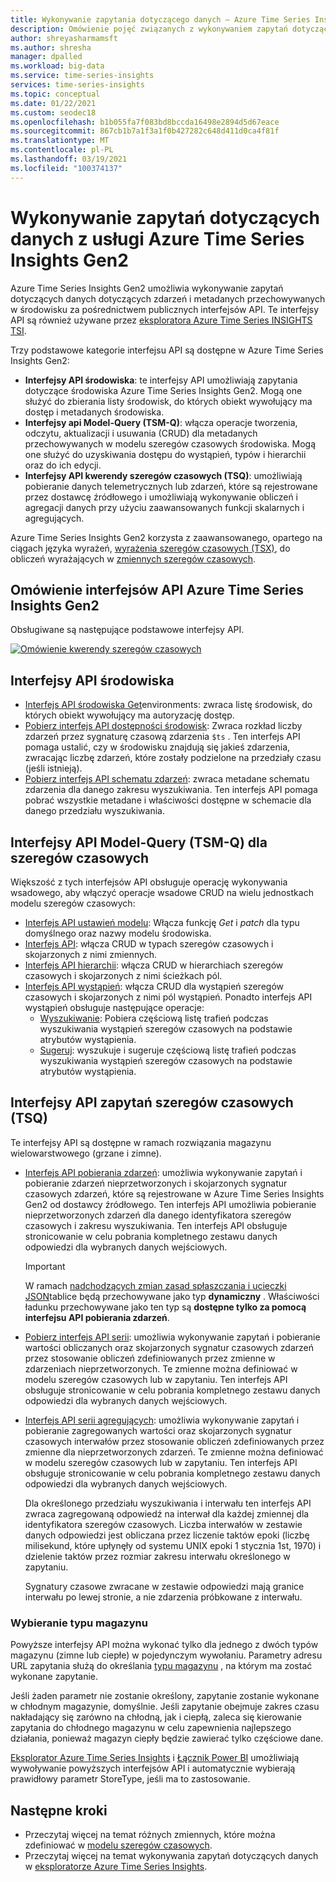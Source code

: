 ```yaml
---
title: Wykonywanie zapytania dotyczącego danych — Azure Time Series Insights Gen2 | Microsoft Docs
description: Omówienie pojęć związanych z wykonywaniem zapytań dotyczących danych i interfejsu API REST w Azure Time Series Insights Gen2.
author: shreyasharmamsft
ms.author: shresha
manager: dpalled
ms.workload: big-data
ms.service: time-series-insights
services: time-series-insights
ms.topic: conceptual
ms.date: 01/22/2021
ms.custom: seodec18
ms.openlocfilehash: b1b055fa7f083bd8bccda16498e2894d5d67eace
ms.sourcegitcommit: 867cb1b7a1f3a1f0b427282c648d411d0ca4f81f
ms.translationtype: MT
ms.contentlocale: pl-PL
ms.lasthandoff: 03/19/2021
ms.locfileid: "100374137"
---
```

# <a name="querying-data-from-azure-time-series-insights-gen2"></a>Wykonywanie zapytań dotyczących danych z usługi Azure Time Series Insights Gen2

Azure Time Series Insights Gen2 umożliwia wykonywanie zapytań dotyczących danych dotyczących zdarzeń i metadanych przechowywanych w środowisku za pośrednictwem publicznych interfejsów API. Te interfejsy API są również używane przez [eksploratora Azure Time Series INSIGHTS TSI](./concepts-ux-panels.md).

Trzy podstawowe kategorie interfejsu API są dostępne w Azure Time Series Insights Gen2:

* **Interfejsy API środowiska**: te interfejsy API umożliwiają zapytania dotyczące środowiska Azure Time Series Insights Gen2. Mogą one służyć do zbierania listy środowisk, do których obiekt wywołujący ma dostęp i metadanych środowiska.
* **Interfejsy api Model-Query (TSM-Q)**: włącza operacje tworzenia, odczytu, aktualizacji i usuwania (CRUD) dla metadanych przechowywanych w modelu szeregów czasowych środowiska. Mogą one służyć do uzyskiwania dostępu do wystąpień, typów i hierarchii oraz do ich edycji.
* **Interfejsy API kwerendy szeregów czasowych (TSQ)**: umożliwiają pobieranie danych telemetrycznych lub zdarzeń, które są rejestrowane przez dostawcę źródłowego i umożliwiają wykonywanie obliczeń i agregacji danych przy użyciu zaawansowanych funkcji skalarnych i agregujących.

Azure Time Series Insights Gen2 korzysta z zaawansowanego, opartego na ciągach języka wyrażeń, [wyrażenia szeregów czasowych (TSX)](/rest/api/time-series-insights/reference-time-series-expression-syntax), do obliczeń wyrażających w [zmiennych szeregów czasowych](./concepts-variables.md).

## <a name="azure-time-series-insights-gen2-apis-overview"></a>Omówienie interfejsów API Azure Time Series Insights Gen2

Obsługiwane są następujące podstawowe interfejsy API.

[![Omówienie kwerendy szeregów czasowych](media/v2-update-tsq/tsq.png)](media/v2-update-tsq/tsq.png#lightbox)

## <a name="environment-apis"></a>Interfejsy API środowiska

* [Interfejs API środowiska Get](/rest/api/time-series-insights/management(gen1/gen2)/accesspolicies/listbyenvironment)environments: zwraca listę środowisk, do których obiekt wywołujący ma autoryzację dostęp.
* [Pobierz interfejs API dostępności środowisk](/rest/api/time-series-insights/dataaccessgen2/query/getavailability): Zwraca rozkład liczby zdarzeń przez sygnaturę czasową zdarzenia `$ts` . Ten interfejs API pomaga ustalić, czy w środowisku znajdują się jakieś zdarzenia, zwracając liczbę zdarzeń, które zostały podzielone na przedziały czasu (jeśli istnieją).
* [Pobierz interfejs API schematu zdarzeń](/rest/api/time-series-insights/dataaccessgen2/query/geteventschema): zwraca metadane schematu zdarzenia dla danego zakresu wyszukiwania. Ten interfejs API pomaga pobrać wszystkie metadane i właściwości dostępne w schemacie dla danego przedziału wyszukiwania.

## <a name="time-series-model-query-tsm-q-apis"></a>Interfejsy API Model-Query (TSM-Q) dla szeregów czasowych

Większość z tych interfejsów API obsługuje operację wykonywania wsadowego, aby włączyć operacje wsadowe CRUD na wielu jednostkach modelu szeregów czasowych:

* [Interfejs API ustawień modelu](/rest/api/time-series-insights/reference-model-apis): Włącza funkcję *Get* i *patch* dla typu domyślnego oraz nazwy modelu środowiska.
* [Interfejs API](/rest/api/time-series-insights/reference-model-apis#types-api): włącza CRUD w typach szeregów czasowych i skojarzonych z nimi zmiennych.
* [Interfejs API hierarchii](/rest/api/time-series-insights/reference-model-apis#hierarchies-api): włącza CRUD w hierarchiach szeregów czasowych i skojarzonych z nimi ścieżkach pól.
* [Interfejs API wystąpień](/rest/api/time-series-insights/reference-model-apis#instances-api): włącza CRUD dla wystąpień szeregów czasowych i skojarzonych z nimi pól wystąpień. Ponadto interfejs API wystąpień obsługuje następujące operacje:
  * [Wyszukiwanie](/rest/api/time-series-insights/dataaccessgen2/timeseriesinstances/search): Pobiera częściową listę trafień podczas wyszukiwania wystąpień szeregów czasowych na podstawie atrybutów wystąpienia.
  * [Sugeruj](/rest/api/time-series-insights/dataaccessgen2/timeseriesinstances/suggest): wyszukuje i sugeruje częściową listę trafień podczas wyszukiwania wystąpień szeregów czasowych na podstawie atrybutów wystąpienia.

## <a name="time-series-query-tsq-apis"></a>Interfejsy API zapytań szeregów czasowych (TSQ)

Te interfejsy API są dostępne w ramach rozwiązania magazynu wielowarstwowego (grzane i zimne). 

* [Interfejs API pobierania zdarzeń](/rest/api/time-series-insights/dataaccessgen2/query/execute#getevents): umożliwia wykonywanie zapytań i pobieranie zdarzeń nieprzetworzonych i skojarzonych sygnatur czasowych zdarzeń, które są rejestrowane w Azure Time Series Insights Gen2 od dostawcy źródłowego. Ten interfejs API umożliwia pobieranie nieprzetworzonych zdarzeń dla danego identyfikatora szeregów czasowych i zakresu wyszukiwania. Ten interfejs API obsługuje stronicowanie w celu pobrania kompletnego zestawu danych odpowiedzi dla wybranych danych wejściowych.

  > [!IMPORTANT]
  > W ramach [nadchodzących zmian zasad spłaszczania i ucieczki JSON](./ingestion-rules-update.md)tablice będą przechowywane jako typ **dynamiczny** . Właściwości ładunku przechowywane jako ten typ są **dostępne tylko za pomocą interfejsu API pobierania zdarzeń**.

* [Pobierz interfejs API serii](/rest/api/time-series-insights/dataaccessgen2/query/execute#getseries): umożliwia wykonywanie zapytań i pobieranie wartości obliczanych oraz skojarzonych sygnatur czasowych zdarzeń przez stosowanie obliczeń zdefiniowanych przez zmienne w zdarzeniach nieprzetworzonych. Te zmienne można definiować w modelu szeregów czasowych lub w zapytaniu. Ten interfejs API obsługuje stronicowanie w celu pobrania kompletnego zestawu danych odpowiedzi dla wybranych danych wejściowych.

* [Interfejs API serii agregujących](/rest/api/time-series-insights/dataaccessgen2/query/execute#aggregateseries): umożliwia wykonywanie zapytań i pobieranie zagregowanych wartości oraz skojarzonych sygnatur czasowych interwałów przez stosowanie obliczeń zdefiniowanych przez zmienne dla nieprzetworzonych zdarzeń. Te zmienne można definiować w modelu szeregów czasowych lub w zapytaniu. Ten interfejs API obsługuje stronicowanie w celu pobrania kompletnego zestawu danych odpowiedzi dla wybranych danych wejściowych.
  
  Dla określonego przedziału wyszukiwania i interwału ten interfejs API zwraca zagregowaną odpowiedź na interwał dla każdej zmiennej dla identyfikatora szeregów czasowych. Liczba interwałów w zestawie danych odpowiedzi jest obliczana przez liczenie taktów epoki (liczbę milisekund, które upłynęły od systemu UNIX epoki 1 stycznia 1st, 1970) i dzielenie taktów przez rozmiar zakresu interwału określonego w zapytaniu.

  Sygnatury czasowe zwracane w zestawie odpowiedzi mają granice interwału po lewej stronie, a nie zdarzenia próbkowane z interwału.


### <a name="selecting-store-type"></a>Wybieranie typu magazynu

Powyższe interfejsy API można wykonać tylko dla jednego z dwóch typów magazynu (zimne lub ciepłe) w pojedynczym wywołaniu. Parametry adresu URL zapytania służą do określania [typu magazynu](/rest/api/time-series-insights/dataaccessgen2/query/execute#uri-parameters) , na którym ma zostać wykonane zapytanie. 

Jeśli żaden parametr nie zostanie określony, zapytanie zostanie wykonane w chłodnym magazynie, domyślnie. Jeśli zapytanie obejmuje zakres czasu nakładający się zarówno na chłodną, jak i ciepłą, zaleca się kierowanie zapytania do chłodnego magazynu w celu zapewnienia najlepszego działania, ponieważ magazyn ciepły będzie zawierać tylko częściowe dane. 

[Eksplorator Azure Time Series Insights](./concepts-ux-panels.md) i [Łącznik Power BI](./how-to-connect-power-bi.md) umożliwiają wywoływanie powyższych interfejsów API i automatycznie wybierają prawidłowy parametr StoreType, jeśli ma to zastosowanie. 


## <a name="next-steps"></a>Następne kroki

* Przeczytaj więcej na temat różnych zmiennych, które można zdefiniować w [modelu szeregów czasowych](./concepts-model-overview.md).
* Przeczytaj więcej na temat wykonywania zapytań dotyczących danych w [eksploratorze Azure Time Series Insights](./concepts-ux-panels.md).
